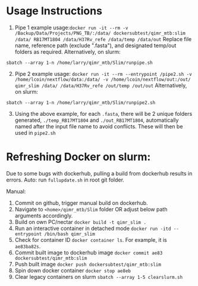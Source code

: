 # Usage Instructions
1. Pipe 1 example usage:```docker run -it --rm -v /Backup/Data/Projects/PNG_TB/:/data/ dockersubtest/qimr_mtb:slim /data/ RB17MT1804 /data/H37Rv_refe /data/temp /data/out```
  Replace file name, reference path (exclude ".fasta"), and designated temp/out folders as required.
  Alternatively, on slurm:
  ```
sbatch --array 1-n /home/larry/qimr_mtb/Slim/runpipe.sh
  ```
2. Pipe 2 example usage: ```docker run -it --rm --entrypoint /pipe2.sh -v /home/lcoin/nextflow/data:/data/ -v /home/lcoin/nextflow/out:/out/ qimr_slim /data/ /data/H37Rv_refe /out/temp /out/out```
  Alternatively, on slurm:
  ```
sbatch --array 1-n /home/larry/qimr_mtb/Slim/runpipe2.sh
  ```
3. Using the above example, for each `.fasta`, there will be 2 unique folders generated, `./temp_RB17MT1804` and `./out_RB17MT1804`, automatically named after the input file name to avoid conflicts. These will then be used in `pipe2.sh`

# Refreshing Docker on slurm:
Due to some bugs with dockerhub, pulling a build from dockerhub results in errors.
Auto: run `fullupdate.sh` in root git folder.

Manual:
1. Commit on github, trigger manual build on dockerhub.
2. Navigate to `<home>/qimr_mtb/Slim` folder OR adjust below path arguments accordingly.
3. Build on own PC/nectar `docker build -t qimr_slim .`
4. Run an interactive container in detached mode `docker run -itd --entrypoint /bin/bash qimr_slim`
5. Check for container ID `docker container ls`. For example, it is `ae83ba82s`.
6. Commit built image to dockerhub image `docker commit ae83 dockersubtest/qimr_mtb:slim`
7. Push built image `docker push dockersubtest/qimr_mtb:slim`
8. Spin down docker container `docker stop ae8eb`
9. Clear legacy containers on slurm `sbatch --array 1-5 clearslurm.sh`
